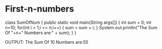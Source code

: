 # First-n-numbers
class SumOfNum
 {
 public static void main(String args[])
 {
 int sum = 0;
 int n=10;
 for(int i = 1;i <= n;i++)
 {
 sum = sum + i;
 }
 System.out.println("The Sum Of "+n+" Numbers are:" + sum);
 }
 }

OUTPUT:
The Sum Of 10 Numbers are:55
